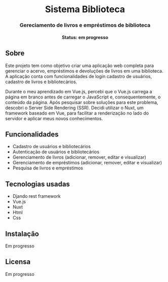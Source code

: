 <h1 align="center">Sistema Biblioteca</h1>

<h3 align="center">Gereciamento de livros e empréstimos de biblioteca</h3>

<h4 align="center">Status: em progresso</h4>

## Sobre

Este projeto tem como objetivo criar uma aplicação web completa para gerenciar o acervo, empréstimos e devoluções de livros em uma biblioteca. A aplicação conta com funcionalidades de login cadastro de usuários, cadastro de livros e bibliotecários.

Durante o meu aprendizado em Vue.js, percebi que o Vue.js carrega a página em branco antes de carregar o JavaScript e, consequentemente, o conteúdo da página. Após pesquisar sobre soluções para este problema, descobri o Server Side Rendering (SSR). Decidi utilizar o Nuxt, um framework baseado em Vue, para facilitar a renderização no lado do servidor e aplicar meus novos conhecimentos.

## Funcionalidades

- Cadastro de usuários e bibliotecários
- Autenticação de usuários e bibliotecários
- Gerenciamento de livros (adicionar, remover, editar e visualizar)
- Gerenciamento de empréstimos (adicionar, remover, editar e visualizar)
- Pesquisa de livros e empréstimos

## Tecnologias usadas

- Djando rest framework
- Vue.js
- Nuxt
- Html 
- Css

## Instalação

Em progresso

## Licensa

Em progresso

